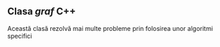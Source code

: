 ## Clasa *graf* C++
Această clasă rezolvă mai multe probleme prin folosirea unor algoritmi specifici
